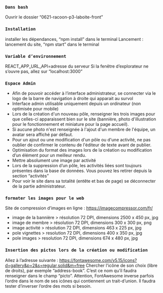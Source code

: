 ### `Dans bash`
Ouvrir le dossier “0621-racoon-p3-laboite-front”

### `Installation`
installer les dépendances, “npm install” dans le terminal
Lancement : lancement du site, “npm start” dans le terminal

### `Variable d’environnement`
REACT_APP_URL_API=adresse du serveur
Si la fenêtre d’explorateur ne s’ouvre pas, allez sur “localhost:3000”

### `Espace Admin`
-   Afin de pouvoir accéder à l’interface administrateur, se connecter via le logo de la barre de navigation à droite qui apparait au survol
-   Interface admin utilisable uniquement depuis un ordinateur (non optimisée pour mobile)
-   Lors de la création d'un nouveau pôle, renseigner les trois images pour que celles-ci apparaissent bien sur le site (bannière, photo d'illustration pour le fonctionnement et miniature pour la page accueil).
-   Si aucune photo n'est renseignée à l'ajout d'un membre de l'équipe, un avatar sera affiché par défaut.
-   Pour un ajout ou une modification d'un pôle ou d'une activité, ne pas oublier de confirmer le contenu de l'éditeur de texte avant de publier.
-   Optimisation du format des images lors de la création ou modification d’un élément    pour un meilleur rendu.
-   Mettre absolument une image par activité
-   Lors de la suppression d’un pôle, les activités liées sont toujours présentes dans la base de données. Vous pouvez les retirer depuis la section “activités”
-   Pour voir le site dans sa totalité (entête et bas de page) se déconnecter de la partie administrateur. 

### `formater les images pour le web`
Site de compression d’images en ligne :  https://imagecompressor.com/fr/
-   image de la bannière > résolution 72 DPI, dimensions 2500 x 450 px, jpg
-   image de membre > résolution 72 DPI, dimensions 300 x 300 px, png
-   image activité > résolution 72 DPI, dimensions 463 x 225 px, jpg
-   pole vignettes > resolution 72 DPI, dimensions 400 x 350 px, jpg
-   pole images > resolution 72 DPI, dimensions 674 x 480 px, jpg

### `Insertion des pictos lors de la création ou modification`
Allez à l’adresse suivante : https://fontawesome.com/v5.15/icons?d=gallery&p=2&s=regular,solid&m=free
Chercher l'icône de son choix (libre de droits), par exemple “address-book”. C’est ce nom qu’il faudra renseigner dans le champ “picto”.
Attention, FontAwesome inverse parfois l’ordre dans le nom de ses icônes qui contiennent un trait-d’union. Il faudra tester d’inverser l’ordre des mots si besoin.



